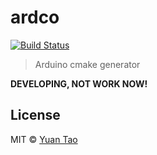 # ardco

[![Build Status](https://travis-ci.org/taoyuan/ardco.svg?branch=master)](https://travis-ci.org/taoyuan/ardco)

> Arduino cmake generator

__DEVELOPING, NOT WORK NOW!__

## License

MIT © [Yuan Tao](http://github.com/taoyuan)
